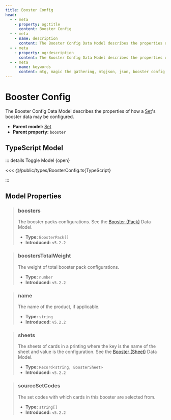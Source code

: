 ```yaml
---
title: Booster Config
head:
  - - meta
    - property: og:title
      content: Booster Config
  - - meta
    - name: description
      content: The Booster Config Data Model describes the properties of how a Set's booster data may be configured.
  - - meta
    - property: og:description
      content: The Booster Config Data Model describes the properties of how a Set's booster data may be configured.
  - - meta
    - name: keywords
      content: mtg, magic the gathering, mtgjson, json, booster config
---
```


# Booster Config

The Booster Config Data Model describes the properties of how a [Set](/data-models/set/)'s booster data may be configured.

- **Parent model:** [Set](/data-models/set/)
- **Parent property:** `booster`

## TypeScript Model

::: details Toggle Model {open}

<<< @/public/types/BoosterConfig.ts{TypeScript}

:::

## Model Properties

> ### boosters
>
> The booster packs configurations. See the [Booster (Pack)](/data-models/booster/booster-pack/) Data Model.
>
> - **Type:** `BoosterPack[]`
> - **Introduced:** `v5.2.2`

> ### boostersTotalWeight
>
> The weight of total booster pack configurations.
>
> - **Type:** `number`
> - **Introduced:** `v5.2.2`

> ### name <DocBadge type="warning" text="optional" />
> 
> The name of the product, if applicable.
> 
> - **Type:** `string`
> - **Introduced:** `v5.2.2`

> ### sheets
>
> The sheets of cards in a printing where the key is the name of the sheet and value is the configuration. See the [Booster (Sheet)](/data-models/booster/booster-sheet/) Data Model.
>
> - **Type:** `Record<string, BoosterSheet>`
> - **Introduced:** `v5.2.2`

> ### sourceSetCodes
>
> The set codes with which cards in this booster are selected from.
>
> - **Type:** `string[]`
> - **Introduced:** `v5.2.2`